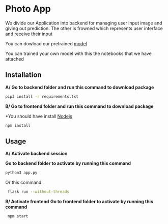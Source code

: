 # Photo App

We divide our Application into backend for managing user input image and giving out prediction. The other is frowned which represents user interface and receive their input

You can dowload our pretrained  [model](https://drive.google.com/drive/folders/1RhAhVkbceXfyZlDDbNCEiV5m-OJB6P2V?usp=sharing)

You can trained your own model with this the notebooks that we have attached  

## Installation

**A/ Go to backend folder and run this command to download package**

```bash
pip3 install -r requirements.txt
```

**B/ Go to frontend folder and run this command to download package**

\*You should have install [Nodejs](https://nodejs.org/en/)

```bash
npm install
```

## Usage

**A/ Activate backend session**

**Go to backend folder to activate by running this command**

```bash
python3 app.py
```

Or this command

```bash
 flask run --without-threads
```

**B/ Activate frontend**
**Go to frontend folder to activate by running this command**

```bash
 npm start
```
